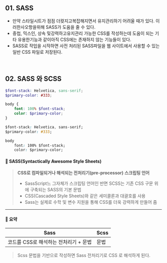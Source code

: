 ## 01. SASS

* 만약 스타일시트가 점점 더컺지고복잡해지면서 유지관리하기 어려울 때가 있다. 이러한사오항을위해 SASS가 도움을 줄 수 있다. 
* 중첩, 믹스인, 상속 및강력하고유지관리 가능한 CSS를 작성하는데 도움이 되는 기타 유용한기능과 같이아직 CSS에는 존재하지 않는 기능들이 있다.         
* SASS로 작업을 시작하면 사전 처리된  SASS파일을 웹 사이트에서 사용할 수 있는 일반 CSS 파일로 저장된다.    

​      

## 02. SASS 와 SCSS

```SCSS
$font-stack: Helvetica, sans-serif;
$primary-color: #333;

body {
    font: 100% $font-stack;
    color: $primary-color;
}
```

```css
$font-stack: Helvetica, sans-serif;
$primary-color: #333;

body 
    font: 100% $font-stack;
    color: $primary-color;

```

#### 🍩 SASS(Syntactically Awesome Style Sheets)

>  **CSS로 컴파일되거나 해석되는 전처리기(pre-processor) 스크립팅 언어**
>
> * SassScript느  그자체가 스크립팅 언어인 반면 SCSS는 기존 CSS 구문 위에 구축되는 SASS의 기본 문법  
> * CSS(Cascaded Style Sheets)와 같은 세미콜론과 대괄호를 사용
> * Sass는 실제로 수학 및 변수 지원을 통해 CSS를 더욱 강력하게 만들어 줌



---



#### 🍩 요약

| Sass                                  | Scss |
| ------------------------------------- | ---- |
| 코드를 CSS로 해석하는 전처리기 + 문법 | 문법 |

> Scss 문법을 기반으로 작성하면 Sass 전처리기로 CSS 로 해석하게 된다. 

